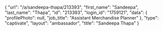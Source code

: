 {
    "url": "\/a\/sandeepa-thapa\/213393",
    "first_name": "Sandeepa",
    "last_name": "Thapa",
    "id": "213393",
    "login_id": "1759121",
    "data": {
        "profilePhoto": null,
        "job_title": "Assistant Merchandise Planner"
    },
    "type": "captivate",
    "layout": "ambassador",
    "title": "Sandeepa Thapa"
}